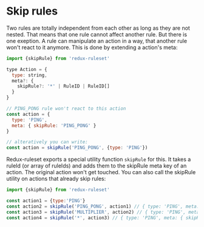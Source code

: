 # Skip rules

Two rules are totally independent from each other as long as they are not nested. That means that one rule cannot affect another rule. But there is one exeption. A rule can manipulate an action in a way, that another rule won't react to it anymore. This is done by extending a action's meta:

```javascript
import {skipRule} from 'redux-ruleset'

type Action = {
  type: string,
  meta?: {
    skipRule?: '*' | RuleID | RuleID[]
  }
}

// PING_PONG rule won't react to this action
const action = {
  type: 'PING',
  meta: { skipRule: 'PING_PONG' }
}

// alteratively you can write:
const action = skipRule('PING_PONG', {type: 'PING'})

```

Redux-ruleset exports a special utility function `skipRule` for this. It takes a ruleId (or array of ruleIds) and adds them to the skipRule meta key of an action. The original action won't get touched. You can also call the skipRule utility on actions that already skip rules:

```javascript
import {skipRule} from 'redux-ruleset'

const action1 = {type:'PING'}
const action2 = skipRule('PING_PONG', action1) // { type: 'PING', meta: { skipRule: 'PING_PONG'}}
const action3 = skipRule('MULTIPLIER', action2) // { type: 'PING', meta: { skipRule: ['PING_PONG', 'MULTIPLIER']}}
const action4 = skipRule('*', action3) // { type: 'PING', meta: { skipRule: '*'}}
```


